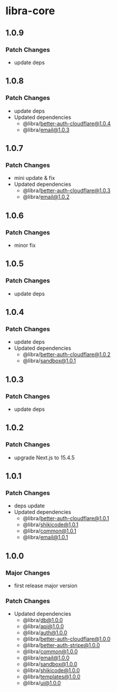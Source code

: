 # libra-core

## 1.0.9

### Patch Changes

- update deps

## 1.0.8

### Patch Changes

- update deps
- Updated dependencies
  - @libra/better-auth-cloudflare@1.0.4
  - @libra/email@1.0.3

## 1.0.7

### Patch Changes

- mini update & fix
- Updated dependencies
  - @libra/better-auth-cloudflare@1.0.3
  - @libra/email@1.0.2

## 1.0.6

### Patch Changes

- minor fix

## 1.0.5

### Patch Changes

- update deps

## 1.0.4

### Patch Changes

- update deps
- Updated dependencies
  - @libra/better-auth-cloudflare@1.0.2
  - @libra/sandbox@1.0.1

## 1.0.3

### Patch Changes

- update deps

## 1.0.2

### Patch Changes

- upgrade Next.js to 15.4.5

## 1.0.1

### Patch Changes

- deps update
- Updated dependencies
  - @libra/better-auth-cloudflare@1.0.1
  - @libra/shikicode@1.0.1
  - @libra/common@1.0.1
  - @libra/email@1.0.1

## 1.0.0

### Major Changes

- first release major version

### Patch Changes

- Updated dependencies
  - @libra/db@1.0.0
  - @libra/api@1.0.0
  - @libra/auth@1.0.0
  - @libra/better-auth-cloudflare@1.0.0
  - @libra/better-auth-stripe@1.0.0
  - @libra/common@1.0.0
  - @libra/email@1.0.0
  - @libra/sandbox@1.0.0
  - @libra/shikicode@1.0.0
  - @libra/templates@1.0.0
  - @libra/ui@1.0.0

